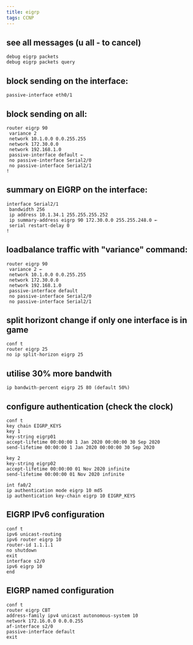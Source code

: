 ```yaml
---
title: eigrp
tags: CCNP
---
```


## see all messages (u all - to cancel)

```
debug eigrp packets
debug eigrp packets query
```

## block sending on the interface:

```
passive-interface eth0/1
```

## block sending on all:

```
router eigrp 90
 variance 2
 network 10.1.0.0 0.0.255.255
 network 172.30.0.0
 network 192.168.1.0
 passive-interface default ← 
 no passive-interface Serial2/0
 no passive-interface Serial2/1
!
```

## summary on EIGRP on the interface:

```
interface Serial2/1
 bandwidth 256
 ip address 10.1.34.1 255.255.255.252
 ip summary-address eigrp 90 172.30.0.0 255.255.248.0 ← 
 serial restart-delay 0
!
```

## loadbalance traffic with "variance" command:

```
router eigrp 90
 variance 2 ← 
 network 10.1.0.0 0.0.255.255
 network 172.30.0.0
 network 192.168.1.0
 passive-interface default
 no passive-interface Serial2/0
 no passive-interface Serial2/1
```

## split horizont change if only one interface is in game

```
conf t
router eigrp 25
no ip split-horizon eigrp 25
```

## utilise 30% more bandwith

```
ip bandwith-percent eigrp 25 80 (default 50%)
```

## configure authentication (check the clock)

```
conf t
key chain EIGRP_KEYS
key 1
key-string eigrp01
accept-lifetime 00:00:00 1 Jan 2020 00:00:00 30 Sep 2020
send-lifetime 00:00:00 1 Jan 2020 00:00:00 30 Sep 2020

key 2
key-string eigrp02
accept-lifetime 00:00:00 01 Nov 2020 infinite
send-lifetime 00:00:00 01 Nov 2020 infinite

int fa0/2
ip authentication mode eigrp 10 md5
ip authentication key-chain eigrp 10 EIGRP_KEYS
```

## EIGRP IPv6 configuration

```
conf t
ipv6 unicast-routing
ipv6 router eigrp 10
router-id 1.1.1.1
no shutdown
exit
interface s2/0
ipv6 eigrp 10
end
```

## EIGRP named configuration

```
conf t
router eigrp CBT
address-family ipv4 unicast autonomous-system 10
network 172.16.0.0 0.0.0.255
af-interface s2/0
passive-interface default
exit
```
